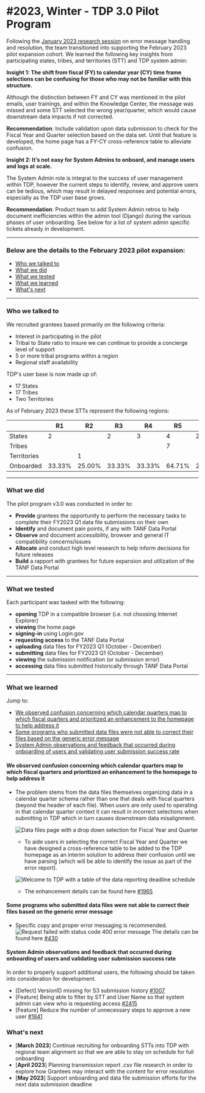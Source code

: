 #2023, Winter - TDP 3.0 Pilot Program
===

Following the [January 2023 research session](https://github.com/HHS/TANF-app/blob/main/docs/User-Experience/Research-Syntheses/2022%2C%20Winter%20-%20Understanding%20How%20STTs%20Would%20Use%20the%20Transmission%20Report%20copy.md) on error message handling and resolution, the team transitioned into supporting the February 2023 pilot expansion cohort. We learned the following key insights from participating states, tribes, and territories (STT) and TDP system admin:

**Insight 1: The shift from fiscal (FY) to calendar year (CY) time frame selections can be confusing for those who may not be familiar with this structure.**

Although the distinction between FY and CY was mentioned in the pilot emails, user trainings, and within the Knowledge Center, the message was missed and some STT selected the wrong year/quarter, which would cause downstream data impacts if not corrected.

**Recommendation**: Include validation upon data submission to check for the Fiscal Year and Quarter selection based on the data set. Until that feature is developed, the home page has a FY-CY cross-reference table to alleviate confusion.

**Insight 2: It’s not easy for System Admins to onboard, and manage users and logs at scale.**

The System Admin role is integral to the success of user management within TDP, however the current steps to identify, review, and approve  users can be tedious, which may result in delayed responses and potential errors, especially as the TDP user base grows.

**Recommendation**: Product team to add System Admin retros to help document inefficiencies within the admin tool (Django) during the various phases of user onboarding. See below for a list of system admin specific tickets already in development.
___

### Below are the  details to the February 2023 pilot expansion:

* [Who we talked to](#Who-we-talked-to)
* [What we did](#What-we-did)
* [What we tested](#What-we-tested)
* [What we learned](#What-we-learned)
* [What's next](#What&#39;s-next)
___

### Who we talked to

We recruited grantees based primarily on the following criteria:
* Interest in participating in the pilot
* Tribal to State ratio to insure we can continue to provide a concierge level of support
* 5 or more tribal programs within a region
* Regional staff availability

TDP's user base is now made up of:
* 17 States
* 17 Tribes
* Two Territories

As of February 2023 these STTs represent the following regions:

|  |  R1 | R2 | R3 | R4 | R5 | R6 | R7 | R8 | R9 | R10 | Total  |
|-|-|-|-|-|-|-|-|-|-|-|-|
| States | 2 |  | 2 | 3 | 4 | 2 |  | 3 |  | 1 | 17  |
| Tribes |  |  |  |  | 7 |  | 1 | 2 | 5 | 2 | 17  |
| Territories |  | 1 |  |  |  |  |  |  | 1 |  | 2  |
| Onboarded | 33.33% | 25.00% | 33.33% | 33.33% | 64.71% | 20.00% | 12.50% | 38.46% | 20.69% | 11.11% |   |

___

### What we did

The pilot program v3.0 was conducted in order to:

* **Provide** grantees the opportunity to perform the necessary tasks to complete their FY2023 Q1 data file submissions on their own
* **Identify** and document pain points, if any with TANF Data Portal
* **Observe** and document accessibility, browser and general IT compatibility concerns/issues
* **Allocate** and conduct high level research to help inform decisions for future releases
* **Build** a rapport with grantees for future expansion and utilization of the TANF Data Portal
___

### What we tested

Each participant was tasked with the following:

* **opening** TDP in a compatible browser (i.e. not choosing Internet Explorer)
* **viewing** the home page
* **signing-in** using Login.gov
* **requesting access** to the TANF Data Portal
* **uploading** data files for FY2023 Q1 (October - December)
* **submitting** data files for FY2023 Q1 (October - December)
* **viewing** the submission notification (or submission error)
* **accessing** data files submitted historically through TANF Data Portal

___

### What we learned

Jump to:

* [We observed confusion concerning which calendar quarters map to which fiscal quarters and prioritized an enhancement to the homepage to help address it](#We-observed-confusion-concerning-which-calendar-quarters-map-to-which-fiscal-quarters-and-prioritized-an-enhancement-to-the-homepage-to-help-address-it)
* [Some programs who submitted data files were not able to correct their files based on the generic error message](#Some-programs-who-submitted-data-files-were-not-able-to-correct-their-files-based-on-the-generic-error-message)
* [System Admin observations and feedback that occurred during onboarding of users and validating user submission success rate](#System-Admin-observations-and-feedback-that-occurred-during-onboarding-of-users-and-validating-user-submission-success-rate)

#### We observed confusion concerning which calendar quarters map to which fiscal quarters and prioritized an enhancement to the homepage to help address it

- The problem stems from the data files themselves organizing data in a calendar quarter schema rather than one that deals with fiscal quarters (beyond the header of each file). When users are only used to operating in that calendar quarter context it can result in incorrect selections when submitting in TDP which in turn causes downstream data misalignment.

    ![Data files page with a drop down selection for Fiscal Year and Quarter](https://i.imgur.com/YeCqdjk.png)
    - To aide users in selecting the correct Fiscal Year and Quarter we have designed a cross-reference table to be added to the TDP homepage as an interim solution to address their confusion until we have parsing (which will be able to identify the issue as part of the error report).

    ![Welcome to TDP with a table of the data reporting deadline schedule](https://i.imgur.com/VYqgAjx.png)

    - The enhancement details can be found here [#1965](https://github.com/raft-tech/TANF-app/issues/1965)

#### Some programs who submitted data files were not able to correct their files based on the generic error message
- Specific copy and proper error messaging is recommended.
![Request failed with status code 400 error message](https://i.imgur.com/ERzi8Nq.png)
The details can be found here [#430](https://github.com/raft-tech/TANF-app/issues/430)


#### System Admin observations and feedback that occurred during onboarding of users and validating user submission success rate
In order to properly support additional users, the following should be taken into consideration for development.
- [Defect] VersionID missing for S3 submission history [#1007](https://github.com/raft-tech/TANF-app/issues/1007)
- [Feature] Being able to filter by STT and User Name so that system admin can view who is requesting access [#2415](https://github.com/raft-tech/TANF-app/issues/2415)
- [Feature] Reduce the number of unnecessary steps to approve a new user [#1641](https://github.com/raft-tech/TANF-app/issues/1641)

### What's next
- [**March 2023**] Continue recruiting for onboarding STTs into TDP with regional team alignment so that we are able to stay on schedule for full onboarding
- [**April 2023**] Planning transmission report .csv file research in order to explore how Grantees may interact with the content for error resolution
- [**May 2023**] Support onboarding and data file submission efforts for the next data submission deadline
